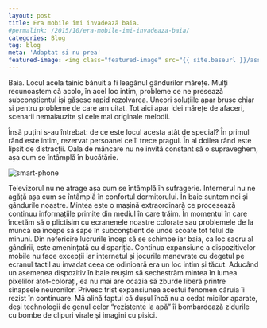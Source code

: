```yaml
---
layout: post
title: Era mobile îmi invadează baia.
#permalink: /2015/10/era-mobile-imi-invadeaza-baia/
categories: Blog
tag: blog
meta: 'Adaptat si nu prea'
featured-image: <img class="featured-image" src="{{ site.baseurl }}/assets/img/post/android-baie/ab-1.png" alt="smart-phone"/>
---
```


Baia. Locul acela tainic bănuit a fi leagănul gândurilor mărețe. Mulți recunoaștem că acolo, în acel loc intim, probleme ce ne presează subconștientul iși găsesc rapid rezolvarea. Uneori soluțiile apar brusc chiar și pentru probleme de care am uitat. Tot aici apar idei mărețe de afaceri, scenarii nemaiauzite și cele mai originale melodii.


Însă puțini s-au întrebat: de ce este locul acesta atât de special? În primul rând este intim, rezervat persoanei ce îi trece pragul. În al doilea rând este lipsit de distracții. Oala de mâncare nu ne invită constant să o supraveghem, așa cum se întâmplă în bucătărie.
<!--more-->


<img class="post-image" src="{{ site.baseurl }}/assets/img/post/android-baie/ab-1.png" alt="smart-phone"/>

Televizorul nu ne atrage așa cum se întâmplă în sufragerie. Internerul nu ne agăță așa cum se întâmplă în confortul dormitorului. În baie suntem noi și gândurile noastre. Mintea este o mașină extraordinară ce procesează continuu informațiile primite din mediul în care trăim. În momentul în care încetăm să o plictisim cu ecranenele noastre colorate sau problemele de la muncă ea începe să sape în subconștient de unde scoate tot felul de minuni.
Din nefericire lucrurile încep să se schimbe iar baia, ca loc sacru al gândirii, este amenințată cu dispariția.
Continua expansiune a dispozitivelor mobile nu face excepții iar internetul și jocurile manevrate cu degetul pe ecranul tactil au invadat ceea ce odinioară era un loc intim și tăcut. Aducând un asemenea dispozitiv în baie reușim să sechestrăm mintea în lumea pixelilor atot-colorați, ea nu mai are ocazia să zburde liberă printre sinapsele neuronilor.
Privesc trist expansiunea acestui fenomen căruia îi rezist în continuare. Mă alină faptul că dușul încă nu a cedat micilor aparate, deși technologii de genul celor “rezistente la apă” îi bombardează zidurile cu bombe de clipuri virale și imagini cu pisici.
